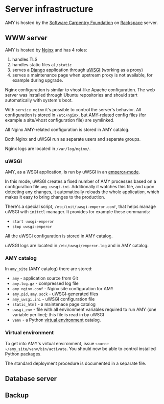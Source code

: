 # Server infrastructure

AMY is hosted by the
[Software Carpentry Foundation](https://software-carpentry.org/scf/)
on [Rackspace](http://rackspace.com/) server.

## WWW server

AMY is hosted by [Nginx](https://www.nginx.com/) and has 4 roles:

1. handles TLS
2. handles static files at `/static`
3. serves a [Django](https://djangoproject.com/) application through
   [uWSGI](http://uwsgi-docs.readthedocs.org/) (working as a proxy)
4. serves a maintenance page when upstream proxy is not available, for
   example during upgrade.

Nginx configuration is similar to vhost-like Apache configuration.
The web server was installed through Ubuntu repositories and should
start automatically with system's boot.

With `service nginx` it's possible to control the server's behavior.
All configuration is stored in `/etc/nginx`, but AMY-related config files
(for example a site/vhost configuration file) are symlinked.

All Nginx AMY-related configuration is stored in AMY catalog.

Both Nginx and uWSGI run as separate users and separate groups.

Nginx logs are located in `/var/log/nginx/`.

### uWSGI

AMY, as a WSGI application, is run by uWSGI in an
[emperor-mode](http://uwsgi-docs.readthedocs.io/en/latest/Emperor.html).

In this mode, uWSGI creates a fixed number of AMY processes based on
a configuration file `amy_uwsgi.ini`. Additionally it watches this file,
and upon detecting any changes, it automatically reloads the whole
application, which makes it easy to bring changes to the production.

There's a special script, `/etc/init/uwsgi-emperor.conf`, that helps
manage uWSGI with `initctl` manager. It provides for example these commands:

* `start uwsgi-emperor`
* `stop uwsgi-emperor`

All the uWSGI configuration is stored in AMY catalog.

uWSGI logs are located in `/etc/uwsgi/emperor.log` and in AMY catalog.

### AMY catalog

In `amy_site` (AMY catalog) there are stored:

* `amy` - application source from Git
* `amy.log.gz` - compressed log file
* `amy_nginx.conf` - Nginx site configuration for AMY
* `amy.pid`, `amy.sock` - uWSGI-generated files
* `amy_uwsgi.ini` - uWSGI configuration file
* `static_html` - a maintenace page catalog
* `uwsgi_env` - file with all environment variables required to run
  AMY (one variable per line); this file is read in by uWSGI
* `venv` - a Python
[virtual environment](http://docs.python-guide.org/en/latest/dev/virtualenvs/)
catalog.

### Virtual environment

To get into AMY's virtual environment, issue
`source ~/amy_site/venv/bin/activate`. You should now be able to control
installed Python packages.

The standard deployment procedure is documented in a separate file.

## Database server

## Backup
